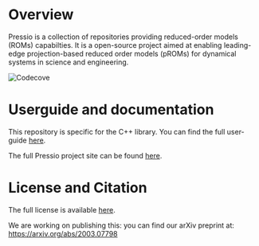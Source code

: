 
# Overview

Pressio is a collection of repositories providing reduced-order models (ROMs) capabilties.
It is a open-source project aimed at enabling leading-edge projection-based
reduced order models (pROMs) for dynamical systems in science and engineering.

![Codecove](https://codecov.io/gh/Pressio/pressio/branch/master/graphs/badge.svg?precision=2)

# Userguide and documentation
This repository is specific for the C++ library.
You can find the full user-guide [here](https://pressio.github.io/pressio/html/index.html).

The full Pressio project site can be found [here](https://pressio.github.io).

# License and Citation
The full license is available [here](https://pressio.github.io/various/license/).

We are working on publishing this: you can find our arXiv preprint at: https://arxiv.org/abs/2003.07798


<!-- * `pressio-tutorials`: C++ tutorials explaining how to use `pressio` and its functionalities; -->

<!-- * `pressio-builder`: an auxiliary repo with bash helper scripts for configuring/building/installing `pressio`, and `pressio-tutorials`. -->

<!-- ## Questions -->
<!-- For questions, find us on Slack: https://pressioteam.slack.com or open an issue. -->

<!-- ## License and Citation -->
<!-- Pressio is released with the following [LICENSE](./LICENSE). -->

<!-- Please see the following axXiv paper: https://arxiv.org/abs/2003.07798 -->

<!-- ## Structure -->
<!-- For a description of `pressio` code structure, see [here](https://github.com/Pressio/pressio/wiki/Structure-of-pressio). -->

<!-- ## Building and Installing -->

<!-- ### If you only want to use `pressio` from your code -->
<!-- In this case, since `pressio` is header-only, there is **no building process needed**. -->
<!-- You clone the `pressio` repo, and within your code you include the `pressio/packages` to find the `pressio` headers. -->
<!-- However, since `pressio` uses preprocessor directives to selectively enable/disable code for target TPLs, when you build your code you need to have these preprocessor directives defined. -->
<!-- For example, if your code uses Trilinos, to enabled the Trilinos-related code in `pressio` you need to have `PRESSIO_ENABLE_TPL_TRILINOS` defined *before* you include -->
<!-- the `pressio` headers. The list of CMake options to enable can be found [here](./list_of_cmake_optional_vars_to_enable.md). -->

<!-- ### If you want to build the unit and regression tests in `pressio` -->
<!-- Sample cmake configure lines can be found [here](https://github.com/Pressio/pressio/wiki/Sample-CMake-configure-lines-for-pressio). -->

<!-- Follow [this](https://github.com/Pressio/pressio/wiki/Serial-build-of-Pressio-with-tests-enabled) for a basic *serial* build that uses only GTest and Eigen and it is done with `pressio-builder` (which automatically builds) Gtest, Eigen for you. -->

<!-- ## Sample codes -->
<!-- While we improve the tutorials, please look at the subdirectory `pressio/tests` -->

<!-- ## Disclaimer -->

<!-- * Pressio is work-in-progress. At the time of this writing, it is a fairly young project and things are obviously evolving. Several package would benefit from substantial work on testing and documentation, and this is ongoing. However, `pressio` is functional and has been already tested/deployed on large-scale applications. -->
